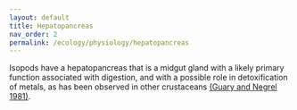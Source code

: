 ```yaml
---
layout: default
title: Hepatopancreas
nav_order: 2
permalink: /ecology/physiology/hepatopancreas
---
```


Isopods have a hepatopancreas that is a midgut gland with a likely primary function associated with digestion, and with a possible role in detoxification of metals, as has been observed in other crustaceans [(Guary and Negrel 1981)](https://doi.org/10.1016/0300-9629(81)90071-2).
